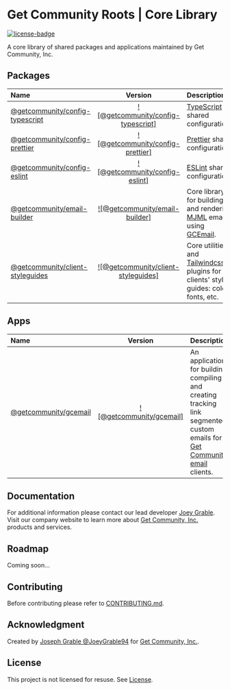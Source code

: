 # Get Community Roots | Core Library

[![license-badge]](https://github.com/getcommunity/roots#license)

[license-badge]: https://img.shields.io/github/license/getcommunity/roots

A core library of shared packages and applications maintained by Get Community, Inc.

## Packages

| Name                                                                                   |                                                Version                                                | Description                                                                                                                           |
| :------------------------------------------------------------------------------------- | :---------------------------------------------------------------------------------------------------: | :------------------------------------------------------------------------------------------------------------------------------------ |
| [@getcommunity/config-typescript](https://github.com/getcommunity/config-typescript)   |  [![@getcommunity/config-typescript]](https://www.npmjs.com/package/@getcommunity/config-typescript)  | [TypeScript](https://www.typescriptlang.org/) shared configurations.                                                                  |
| [@getcommunity/config-prettier](https://github.com/getcommunity/config-prettier)       |    [![@getcommunity/config-prettier]](https://www.npmjs.com/package/@getcommunity/config-prettier)    | [Prettier](https://prettier.io/) shared configurations.                                                                               |
| [@getcommunity/config-eslint](https://github.com/getcommunity/config-eslint)           |      [![@getcommunity/config-eslint]](https://www.npmjs.com/package/@getcommunity/config-eslint)      | [ESLint](https://eslint.org/) shared configurations.                                                                                  |
| [@getcommunity/email-builder](https://github.com/getcommunity/email-builder)           |      [![@getcommunity/email-builder]](https://www.npmjs.com/package/@getcommunity/email-builder)      | Core library for building and rendering [MJML](https://mjml.io/) emails using [GCEmail](https://github.com/getcommunity/gcemail.git). |
| [@getcommunity/client-styleguides](https://github.com/getcommunity/client-styleguides) | [![@getcommunity/client-styleguides]](https://www.npmjs.com/package/@getcommunity/client-styleguides) | Core utilities and [Tailwindcss](https://tailwindcss.com/) plugins for clients' style guides: colors, fonts, etc.                     |

## Apps

| Name                                                                 |                                     Version                                     | Description                                                                                                                                                                           |
| :------------------------------------------------------------------- | :-----------------------------------------------------------------------------: | :------------------------------------------------------------------------------------------------------------------------------------------------------------------------------------ |
| [@getcommunity/gcemail](https://github.com/getcommunity/gcemail.git) | [![@getcommunity/gcemail]](https://www.npmjs.com/package/@getcommunity/gcemail) | An application for building, compiling and creating tracking link segmented custom emails for [Get Community email](https://getcommunity.com/products/marketing-automation/) clients. |

## Documentation

For additional information please contact our lead developer [Joey Grable](https://github.com/joeygrable94). Visit our company website to learn more about [Get Community, Inc.](https://getcommunity.com) products and services.

## Roadmap

Coming soon...

## Contributing

Before contributing please refer to [CONTRIBUTING.md](./CONTRIBUTING.md).

## Acknowledgment

Created by [Joseph Grable @JoeyGrable94](https://github.com/joeygrable94/) for [Get Community, Inc.](https://github.com/getcommunity/).

## License

This project is not licensed for resuse. See [License](./LICENSE.md).
